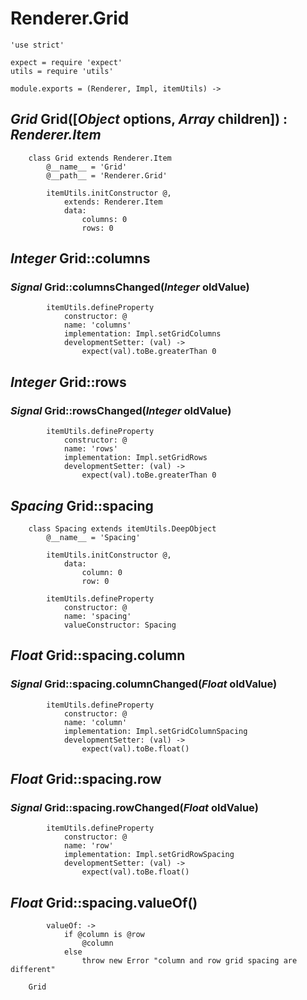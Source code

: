 Renderer.Grid
=============

	'use strict'

	expect = require 'expect'
	utils = require 'utils'

	module.exports = (Renderer, Impl, itemUtils) ->

*Grid* Grid([*Object* options, *Array* children]) : *Renderer.Item*
-------------------------------------------------------------------

		class Grid extends Renderer.Item
			@__name__ = 'Grid'
			@__path__ = 'Renderer.Grid'

			itemUtils.initConstructor @,
				extends: Renderer.Item
				data:
					columns: 0
					rows: 0

*Integer* Grid::columns
-----------------------

### *Signal* Grid::columnsChanged(*Integer* oldValue)

			itemUtils.defineProperty
				constructor: @
				name: 'columns'
				implementation: Impl.setGridColumns
				developmentSetter: (val) ->
					expect(val).toBe.greaterThan 0

*Integer* Grid::rows
--------------------

### *Signal* Grid::rowsChanged(*Integer* oldValue)

			itemUtils.defineProperty
				constructor: @
				name: 'rows'
				implementation: Impl.setGridRows
				developmentSetter: (val) ->
					expect(val).toBe.greaterThan 0

*Spacing* Grid::spacing
-----------------------

		class Spacing extends itemUtils.DeepObject
			@__name__ = 'Spacing'

			itemUtils.initConstructor @,
				data:
					column: 0
					row: 0

			itemUtils.defineProperty
				constructor: @
				name: 'spacing'
				valueConstructor: Spacing

*Float* Grid::spacing.column
----------------------------

### *Signal* Grid::spacing.columnChanged(*Float* oldValue)

			itemUtils.defineProperty
				constructor: @
				name: 'column'
				implementation: Impl.setGridColumnSpacing
				developmentSetter: (val) ->
					expect(val).toBe.float()

*Float* Grid::spacing.row
-------------------------

### *Signal* Grid::spacing.rowChanged(*Float* oldValue)

			itemUtils.defineProperty
				constructor: @
				name: 'row'
				implementation: Impl.setGridRowSpacing
				developmentSetter: (val) ->
					expect(val).toBe.float()

*Float* Grid::spacing.valueOf()
-------------------------------

			valueOf: ->
				if @column is @row
					@column
				else
					throw new Error "column and row grid spacing are different"

		Grid
